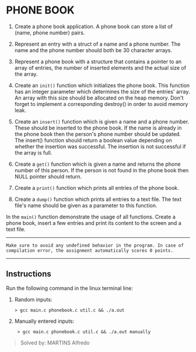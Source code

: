 # PHONE BOOK


1. Create a phone book application. A phone book can store a list of (name, phone number) pairs.

2. Represent an entry with a struct of a name and a phone number. The name and the phone number should both be 30 character arrays.

3. Represent a phone book with a structure that contains a pointer to an array of entries, the number of inserted elements and the actual size of the array.

4. Create an `init()` function which initializes the phone book. This function has an integer parameter which determines the size of the entries' array. An array with this size should be allocated on the heap memory. Don't forget to implement a corresponding destroy() in order to avoid memory leak.

5. Create an `insert()` function which is given a name and a phone number. These should be inserted to the phone book. If the name is already in the phone book then the person's phone number should be updated. The insert() function should return a boolean value depending on whether the insertion was successful. The insertion is not successful if the array is full.

6. Create a `get()` function which is given a name and returns the phone number of this person. If the person is not found in the phone book then NULL pointer should return.

7. Create a `print()` function which prints all entries of the phone book.

8. Create a `dump()` function which prints all entries to a text file. The text file's name should be given as a parameter to this function.

In the `main()` function demonstrate the usage of all functions. Create a phone book, insert a few entries and print its content to the screen and a text file.

___

`Make sure to avoid any undefined behavior in the program. In case of compilation error, the assignment automatically scores 0 points.`
___

## Instructions
Run the following command in the linux terminal line:

1. Random inputs:
    ```
    > gcc main.c phonebook.c util.c && ./a.out
    ```
2. Manually entered inputs:
   ```
    > gcc main.c phonebook.c util.c && ./a.out manually
   ```

> Solved by: MARTINS Alfredo